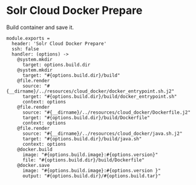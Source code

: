 
# Solr Cloud Docker Prepare

Build container and save it.

    module.exports =
      header: 'Solr Cloud Docker Prepare'
      ssh: false
      handler: (options) ->
        @system.mkdir
          target: options.build.dir
        @system.mkdir
          target: "#{options.build.dir}/build"
        @file.render
          source: "#{__dirname}/../resources/cloud_docker/docker_entrypoint.sh.j2"
          target: "#{options.build.dir}/build/docker_entrypoint.sh"
          context: options
        @file.render
          source: "#{__dirname}/../resources/cloud_docker/Dockerfile.j2"
          target: "#{options.build.dir}/build/Dockerfile"
          context: options
        @file.render
          source: "#{__dirname}/../resources/cloud_docker/java.sh.j2"
          target: "#{options.build.dir}/build/java.sh"
          context: options
        @docker.build
          image: "#{options.build.image}:#{options.version}"
          file: "#{options.build.dir}/build/Dockerfile"
        @docker.save
          image: "#{options.build.image}:#{options.version }"
          output: "#{options.build.dir}/#{options.build.tar}"
